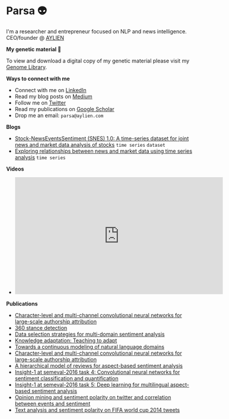 # Parsa 👽

I'm a researcher and entrepreneur focused on NLP and news intelligence. CEO/founder @ [AYLIEN](https://aylien.com)

**My genetic material 🧬**

To view and download a digital copy of my genetic material please visit my [Genome Library](https://github.com/parsaghaffari/genome).

**Ways to connect with me**

- Connect with me on [LinkedIn](https://www.linkedin.com/in/parsa-ghaffari-a7300a24/)
- Read my blog posts on [Medium](https://blog.parsabg.com)
- Follow me on [Twitter](https://twitter.com/parsaghaffari)
- Read my publications on [Google Scholar](https://scholar.google.com/citations?user=eQEHcQ0AAAAJ&hl=en)
- Drop me an email: `parsa@aylien.com`

**Blogs**

- [Stock-NewsEventsSentiment (SNES) 1.0: A time-series dataset for joint news and market data analysis of stocks](https://medium.com/@parsaghaffari/stock-newseventssentiment-snes-1-0-a92c8748b2c3) `time series` `dataset`
- [Exploring relationships between news and market data using time series analysis](https://medium.com/@parsaghaffari/exploring-relationships-between-news-and-market-data-using-time-series-analysis-8a46b443841d) `time series`

**Videos**

- <iframe width="560" height="315" src="https://www.youtube.com/embed/arw6vN7M38M" title="YouTube video player" frameborder="0" allow="accelerometer; autoplay; clipboard-write; encrypted-media; gyroscope; picture-in-picture" allowfullscreen></iframe>

**Publications**

- [Character-level and multi-channel convolutional neural networks for large-scale authorship attribution](https://arxiv.org/abs/1609.06686)
- [360 stance detection](https://aclanthology.org/N18-5007/)
- [Data selection strategies for multi-domain sentiment analysis](https://arxiv.org/abs/1702.02426)
- [Knowledge adaptation: Teaching to adapt](https://arxiv.org/abs/1702.02052)
- [Towards a continuous modeling of natural language domains](https://arxiv.org/abs/1610.09158)
- [Character-level and multi-channel convolutional neural networks for large-scale authorship attribution](https://arxiv.org/abs/1609.06686)
- [A hierarchical model of reviews for aspect-based sentiment analysis](https://arxiv.org/abs/1609.02745)
- [Insight-1 at semeval-2016 task 4: Convolutional neural networks for sentiment classification and quantification](https://arxiv.org/abs/1609.02746)
- [Insight-1 at semeval-2016 task 5: Deep learning for multilingual aspect-based sentiment analysis](https://arxiv.org/abs/1609.02748)
- [Opinion mining and sentiment polarity on twitter and correlation between events and sentiment](https://ieeexplore.ieee.org/abstract/document/7474355/)
- [Text analysis and sentiment polarity on FIFA world cup 2014 tweets](http://www.johnbreslin.org/files/publications/20150810_lssa2015.pdf)
